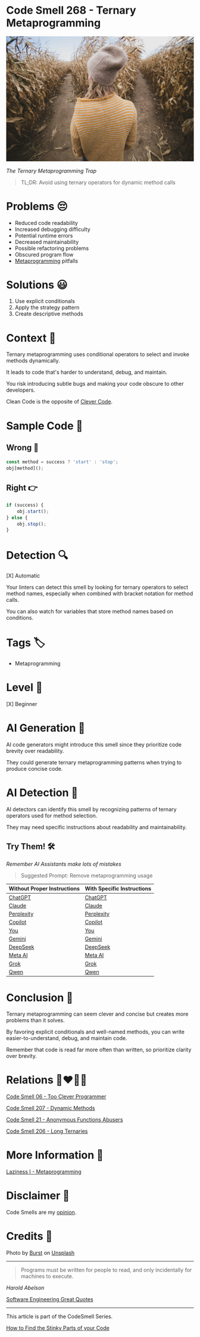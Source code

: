 # Code Smell 268 - Ternary Metaprogramming

![Code Smell 268 - Ternary Metaprogramming](Code%20Smell%20268%20-%20Ternary%20Metaprogramming.jpg)

*The Ternary Metaprogramming Trap*

> TL;DR: Avoid using ternary operators for dynamic method calls

# Problems 😔 

- Reduced code readability
- Increased debugging difficulty
- Potential runtime errors
- Decreased maintainability
- Possible refactoring problems
- Obscured program flow
- [Metaprogramming](https://github.com/mcsee/Software-Design-Articles/tree/main/Articles/Theory/Laziness%20I%20-%20Metaprogramming/readme.md) pitfalls

# Solutions 😃

1. Use explicit conditionals
2. Apply the strategy pattern
3. Create descriptive methods

# Context 💬

Ternary metaprogramming uses conditional operators to select and invoke methods dynamically. 

It leads to code that's harder to understand, debug, and maintain. 

You risk introducing subtle bugs and making your code obscure to other developers.

Clean Code is the opposite of [Clever Code](https://github.com/mcsee/Software-Design-Articles/tree/main/Articles/Code%20Smells/Code%20Smell%2006%20-%20Too%20Clever%20Programmer/readme.md).

# Sample Code 📖

## Wrong 🚫

<!-- [Gist Url](https://gist.github.com/mcsee/c9358a49673ff171d4e6ee820cd38db5) -->

```javascript
const method = success ? 'start' : 'stop';
obj[method]();
```

## Right 👉

<!-- [Gist Url](https://gist.github.com/mcsee/3b0d3f749a608dcb64814b921a5c7e43) -->

```javascript
if (success) {
    obj.start();
} else {
    obj.stop();
}
```

# Detection 🔍

[X] Automatic 

Your linters can detect this smell by looking for ternary operators to select method names, especially when combined with bracket notation for method calls. 

You can also watch for variables that store method names based on conditions.

# Tags 🏷️

- Metaprogramming

# Level 🔋

[X] Beginner

# AI Generation 🤖

AI code generators might introduce this smell since they prioritize code brevity over readability. 

They could generate ternary metaprogramming patterns when trying to produce concise code.

# AI Detection 🥃

AI detectors can identify this smell by recognizing patterns of ternary operators used for method selection. 

They may need specific instructions about readability and maintainability.

## Try Them! 🛠

*Remember AI Assistants make lots of mistakes*

> Suggested Prompt: Remove metaprogramming usage

| Without Proper Instructions    | With Specific Instructions |
| -------- | ------- |
| [ChatGPT](https://chat.openai.com/?q=Correct+and+explain+this+code%3A+%60%60%60javascript%0D%0Aconst+method+%3D+success+%3F+%27start%27+%3A+%27stop%27%3B%0D%0Aobj%5Bmethod%5D%28%29%3B%0D%0A%60%60%60) | [ChatGPT](https://chat.openai.com/?q=Remove+metaprogramming+usage%3A+%60%60%60javascript%0D%0Aconst+method+%3D+success+%3F+%27start%27+%3A+%27stop%27%3B%0D%0Aobj%5Bmethod%5D%28%29%3B%0D%0A%60%60%60) |
| [Claude](https://claude.ai/new?q=Correct+and+explain+this+code%3A+%60%60%60javascript%0D%0Aconst+method+%3D+success+%3F+%27start%27+%3A+%27stop%27%3B%0D%0Aobj%5Bmethod%5D%28%29%3B%0D%0A%60%60%60) | [Claude](https://claude.ai/new?q=Remove+metaprogramming+usage%3A+%60%60%60javascript%0D%0Aconst+method+%3D+success+%3F+%27start%27+%3A+%27stop%27%3B%0D%0Aobj%5Bmethod%5D%28%29%3B%0D%0A%60%60%60) |
| [Perplexity](https://www.perplexity.ai/?q=Correct+and+explain+this+code%3A+%60%60%60javascript%0D%0Aconst+method+%3D+success+%3F+%27start%27+%3A+%27stop%27%3B%0D%0Aobj%5Bmethod%5D%28%29%3B%0D%0A%60%60%60) | [Perplexity](https://www.perplexity.ai/?q=Remove+metaprogramming+usage%3A+%60%60%60javascript%0D%0Aconst+method+%3D+success+%3F+%27start%27+%3A+%27stop%27%3B%0D%0Aobj%5Bmethod%5D%28%29%3B%0D%0A%60%60%60) |
| [Copilot](https://www.bing.com/chat?showconv=1&sendquery=1&q=Correct+and+explain+this+code%3A+%60%60%60javascript%0D%0Aconst+method+%3D+success+%3F+%27start%27+%3A+%27stop%27%3B%0D%0Aobj%5Bmethod%5D%28%29%3B%0D%0A%60%60%60) | [Copilot](https://www.bing.com/chat?showconv=1&sendquery=1&q=Remove+metaprogramming+usage%3A+%60%60%60javascript%0D%0Aconst+method+%3D+success+%3F+%27start%27+%3A+%27stop%27%3B%0D%0Aobj%5Bmethod%5D%28%29%3B%0D%0A%60%60%60) |
| [You](https://you.com/search?q=Correct+and+explain+this+code%3A+%60%60%60javascript%0D%0Aconst+method+%3D+success+%3F+%27start%27+%3A+%27stop%27%3B%0D%0Aobj%5Bmethod%5D%28%29%3B%0D%0A%60%60%60) | [You](https://you.com/search?q=Remove+metaprogramming+usage%3A+%60%60%60javascript%0D%0Aconst+method+%3D+success+%3F+%27start%27+%3A+%27stop%27%3B%0D%0Aobj%5Bmethod%5D%28%29%3B%0D%0A%60%60%60) |
| [Gemini](https://gemini.google.com/) | [Gemini](https://gemini.google.com/) | 
| [DeepSeek](https://chat.deepseek.com/) | [DeepSeek](https://chat.deepseek.com/) | 
| [Meta AI](https://www.meta.ai/chat) | [Meta AI](https://www.meta.ai/) | 
| [Grok](https://grok.com/) | [Grok](https://grok.com/) | 
| [Qwen](https://chat.qwen.ai/) | [Qwen](https://chat.qwen.ai/) | 

# Conclusion 🏁

Ternary metaprogramming can seem clever and concise but creates more problems than it solves. 

By favoring explicit conditionals and well-named methods, you can write easier-to-understand, debug, and maintain code.

Remember that code is read far more often than written, so prioritize clarity over brevity.

# Relations 👩‍❤️‍💋‍👨

[Code Smell 06 - Too Clever Programmer](https://github.com/mcsee/Software-Design-Articles/tree/main/Articles/Code%20Smells/Code%20Smell%2006%20-%20Too%20Clever%20Programmer/readme.md)

[Code Smell 207 - Dynamic Methods](https://github.com/mcsee/Software-Design-Articles/tree/main/Articles/Code%20Smells/Code%20Smell%20207%20-%20Dynamic%20Methods/readme.md)

[Code Smell 21 - Anonymous Functions Abusers](https://github.com/mcsee/Software-Design-Articles/tree/main/Articles/Code%20Smells/Code%20Smell%2021%20-%20Anonymous%20Functions%20Abusers/readme.md)

[Code Smell 206 - Long Ternaries](https://github.com/mcsee/Software-Design-Articles/tree/main/Articles/Code%20Smells/Code%20Smell%20206%20-%20Long%20Ternaries/readme.md)

# More Information 📕

[Laziness I - Metaprogramming](https://github.com/mcsee/Software-Design-Articles/tree/main/Articles/Theory/Laziness%20I%20-%20Metaprogramming/readme.md)

# Disclaimer 📘

Code Smells are my [opinion](https://github.com/mcsee/Software-Design-Articles/tree/main/Articles/Blogging/I%20Wrote%20More%20than%2090%20Articles%20on%202021%20Here%20is%20What%20I%20Learned/readme.md).

# Credits 🙏

Photo by [Burst](https://unsplash.com/@burst) on [Unsplash](https://unsplash.com/photos/woman-standing-in-brown-field-while-looking-sideways-aoN3HWLbhdI)  
  
* * *

> Programs must be written for people to read, and only incidentally for machines to execute.

_Harold Abelson_
 
[Software Engineering Great Quotes](https://github.com/mcsee/Software-Design-Articles/tree/main/Articles/Quotes/Software%20Engineering%20Great%20Quotes/readme.md)

* * *

This article is part of the CodeSmell Series.

[How to Find the Stinky Parts of your Code](https://github.com/mcsee/Software-Design-Articles/tree/main/Articles/Code%20Smells/How%20to%20Find%20the%20Stinky%20parts%20of%20your%20Code/readme.md)